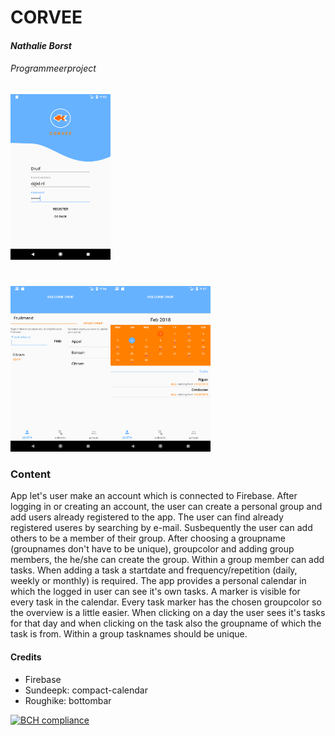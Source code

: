 # CORVEE
#### *Nathalie Borst*
###### *Programmeerproject*


<img src="https://raw.githubusercontent.com/nathaliejborst/EndApp/master/doc/Screenshot_1517496877.png" width="160" height="265" /><h1>  </h1><img src="https://raw.githubusercontent.com/nathaliejborst/EndApp/master/doc/findusersfragment.png" width="160" height="265" /><img src="https://raw.githubusercontent.com/nathaliejborst/EndApp/master/doc/calendarfragment.png" width="160" height="265" />

### Content
App let's user make an account which is connected to Firebase. After logging in or creating an account, the user can create a personal group and add users already registered to the app. The user can find already registered useres by searching by e-mail. Susbequently the user can add others to be  a member of their group. After choosing a groupname (groupnames don't have to be unique), groupcolor and adding group members, the he/she can create the group. Within a group member can add tasks. When adding a task a startdate and frequency/repetition (daily, weekly or monthly)  is required. The app provides a personal calendar in which the logged in user can see it's own tasks. A marker is visible for every task in the calendar. Every task marker has the chosen groupcolor so the overview is a little easier. When clicking on a day the user sees it's tasks for that day and when clicking on the task also the groupname of which the task is from. Within a group tasknames should be unique. 

#### Credits
* Firebase
* Sundeepk: compact-calendar
* Roughike: bottombar


[![BCH compliance](https://bettercodehub.com/edge/badge/nathaliejborst/EndApp?branch=master)](https://bettercodehub.com/)
